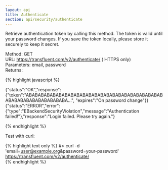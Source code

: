 ```yaml
---
layout: api
title: Authenticate
section: api/security/authenticate
---
```


Retrieve authentication token by calling this method. The token is valid until your password changes. If you save the token locally, please store it securely to keep it secret.

Method: GET  
URL: https://transfluent.com/v2/authenticate/ ( HTTPS only)  
Parameters: email, password  
Returns:  

{% highlight javascript %}

  {"status":"OK","response":{"token":"ABABABABABABABABABABABABABABABABABABABABABABABABABABABABABABABABABA...", "expires":"On password change"}}  
  {"status":"ERROR","error":{"type":"EBackendSecurityViolation","message":"Authentication failed!"},"response":"Login failed. Please try again."} 
 
{% endhighlight %}

Test with curl: 
 
{% highlight text only %}
  #> curl -d 'email=user@example.org&password=your-password' https://transfluent.com/v2/authenticate/  
{% endhighlight %}